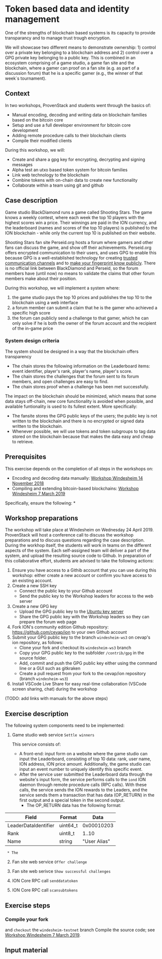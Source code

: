 # Token  based data and identity management

One of the strengths of blockchain based systems is its capacity to provide transparancy and to manage trust trough encryption.

We will showcase two different means to demonstrate ownership: 1) control over a private key belonging to a blockchain address and 2) control over a GPG private key belonging to a public key. This is combined in an ecosystem comprising of a game studio, a game fan site and the blockchain, where a gamer can proof on a fan site (e.g. as part of a discussion forum) that he is a specific gamer (e.g., the winner of that week`s tournament).

## Context

In two workshops, ProvenStack and students went through the basics of:
* Manual encoding, decoding and writing data on blockchain families based on the bitcoin core
* Setup and use a full developer environment for bitcoin core development
* Adding remote procedure calls to their blockchain clients
* Compile their modified clients

During this workshop, we will:
* Create and share a gpg key for encrypting, decrypting and signing messages
* Alpha test an utxo based token system for bitcoin families
* Link web technology to the blockchain
* Combine tokens with on-chain data to create new functionality
* Collaborate within a team using git and github

## Case description

Game studio BlackDiamond runs a game called Shooting Stars. The game knows a weekly contest, where each week the top 10 players with the highest scores win a price. Their winnings are paid in the ION currency, and the leaderboard (names and scores of the top 10 players) is published to the ION blockchain - while only the current top 10 is published on their website.

Shooting Stars fan site Perseid.org hosts a forum where gamers and other fans can discuss the game, and show off their achievements. Perseid.org offers encrypted communication to their users, and uses GPG to enable this because GPG is a well-established technology for creating [trusted communication channels](https://blog.mailfence.com/openpgp-public-key/) and to [make your fingerprint know publicly](https://jacob.hoffman-andrews.com/README/the-safe-way-to-put-a-pgp-key-in-your-twitter-bio/). There is no official link between BlackDiamond and Perseid, so the forum members have (until now) no means to validate the claims that other forum members make about their position.

During this workshop, we will implement a system where:
1. the game studio pays the top 10 prices and publishes the top 10 to the blockchain using a web interface
2. a forum member can submit a claim that he is the gamer who achieved a specific high score
3. the forum can publicly send a challenge to that gamer, which he can only solve if he is both the owner of the forum account and the recipient of the in-game price

### System design criteria

The system should be designed in a way that the blockchain offers transparency
* The chain stores the following information on the Leaderboard items: event identifier, player's rank, player's name, player's score.
* The chain stores the challenges that the forum sent to its forum members, and open challenges are easy to find.
* The chain stores proof when a challenge has been met successfully.

The impact on the blockchain should be minimized, which means that some data stays off-chain, new core functionality is avoided when possible, and available funtionality is used to its fullest extent. More specifically:
- The fansite stores the GPG public keys of the users; the public key is not written to the blockchain and there is no encrypted or signed data written to the blockchain.
- Whenever possible, we will use tokens and token subgroups to tag data stored on the blockchain because that makes the data easy and cheap to retrieve.

## Prerequisites

This exercise depends on the completion of all steps in the workshops on:
* Encoding and decoding data manually: [Workshop Windesheim 14 November 2018
](https://provenstack.atlassian.net/wiki/spaces/EDUCATION/pages/753801/Workshop+Windesheim+14+November+2018)
* Compiling and extending bitcoin-based blockchains: [Workshop Windesheim 7 March 2019](https://provenstack.atlassian.net/wiki/spaces/EDUCATION/pages/27656232/Workshop+Windesheim+7+March+2019)

Specifically, ensure the following:
* 

## Workshop preparations

The workshop will take place at Windesheim on Wednesday 24 April 2019. ProvenStack will host a conference call to discuss the workshop preparations and to discuss questions regarding the case description. During the workhop itself, the students will work in teams on the different aspects of the system. Each self-assigned team will deliver a part of the system, and upload the resulting source code to Github.
In preparation of this collaborative effort, students are advised to take the following actions:

1. Ensure you have access to a Githib account that you can use during this workshop: either create a new account or confirm you have access to an existing account.
2. Create a new SSH key
   * Connect the public key to your Github account
   * Send the public key to the Workshop leaders for access to the web server
3. Create a new GPG key
   * Upload the GPG public key to the [Ubuntu key server](https://keyserver.ubuntu.com/)
   * Share the GPG public key with the Workshop leaders so they can prepare the forum web page
4. Fork ION's community edition Github repository: https://github.com/cevap/ion to your own Github account
5. Submit your GPG public key to the branch `windesheim-ws3` on cevap's ion repository, as follows:
   * Clone your fork and checkout its `windesheim-ws3` branch
   * Copy your GPG public key to the subfolder `/contrib/gpg` in the source folder.
   * Add, commit and push the GPG public key either using the command line or a GUI such as gitkraken
   * Create a pull request from your fork to the cevap/ion repository (branch `windesheim-ws3`)
6. Install VSCode Live Share for easy real-time collaboration (VSCode screen sharing, chat) during the workshop

(TODO: add links with manuals for the above steps)

## Exercise description

The following system components need to be implemented:
1. Game studio web service `Settle winners`
   
   This service consists of:
   * A front-end: input form on a website where the game studio can input the Leaderboard, consisting of top 10 data: rank, user name, ION address, ION price amount. Additionally, the game studio can input an event number to uniquely identify this specific event.
   * After the service user submitted the Leaderboard data through the website's input form, the service performs calls to the `iond` ION daemon through remote procedure calls (RPC calls). With these calls, the service sends the ION rewards to the Leaders, and the service sends them a transaction that has data (OP_RETURN) in the first output and a special token in the second output.
     * The OP_RETURN data has the following format: 

| Field | Format | Data |
| ----- | ------ | ---- |
| LeaderDataIdentifier | uint64_t | 0x00010203 |
| Rank | uint8_t | 1..10 |
| Name | string | "User Alias" |

     * The 

2. Fan site web service `Offer challenge`

3. Fan site web serivce `Show successful challenges`
   
4. ION Core RPC call `senddatatoken`
   
5. ION Core RPC call `scansubtokens` 

## Exercise steps

### Compile your fork
and `checkout` the `windesheim-testnet` branch
    Compile the source code; see [Workshop Windesheim 7 March 2019](https://provenstack.atlassian.net/wiki/spaces/EDUCATION/pages/27656232/Workshop+Windesheim+7+March+2019).

## Input material

